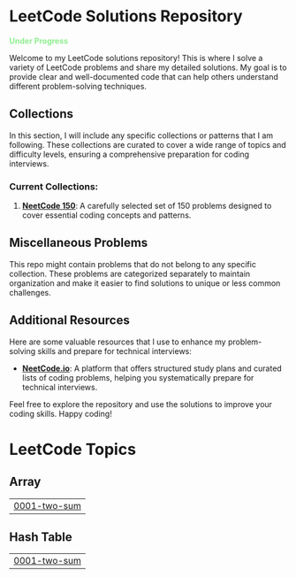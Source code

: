 # LeetCode Solutions Repository
**<span style="color:lightgreen">Under Progress</span>**

Welcome to my LeetCode solutions repository! This is where I solve a variety of LeetCode problems and share my detailed solutions. My goal is to provide clear and well-documented code that can help others understand different problem-solving techniques.

## Collections

In this section, I will include any specific collections or patterns that I am following. These collections are curated to cover a wide range of topics and difficulty levels, ensuring a comprehensive preparation for coding interviews.

### Current Collections:
1. **[NeetCode 150](https://neetcode.io/practice?tab=neetcode150)**: A carefully selected set of 150 problems designed to cover essential coding concepts and patterns.

## Miscellaneous Problems

This repo might contain problems that do not belong to any specific collection. These problems are categorized separately to maintain organization and make it easier to find solutions to unique or less common challenges.

## Additional Resources

Here are some valuable resources that I use to enhance my problem-solving skills and prepare for technical interviews:
- **[NeetCode.io](https://neetcode.io/)**: A platform that offers structured study plans and curated lists of coding problems, helping you systematically prepare for technical interviews.

Feel free to explore the repository and use the solutions to improve your coding skills. Happy coding!

<!---LeetCode Topics Start-->
# LeetCode Topics
## Array
|  |
| ------- |
| [0001-two-sum](https://github.com/soumith2105/leetcode-solutions/tree/master/0001-two-sum) |
## Hash Table
|  |
| ------- |
| [0001-two-sum](https://github.com/soumith2105/leetcode-solutions/tree/master/0001-two-sum) |
<!---LeetCode Topics End-->